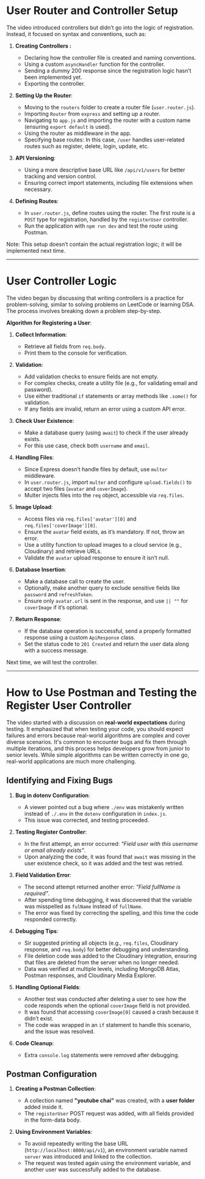 # User Router and Controller Setup

The video introduced controllers but didn’t go into the logic of registration. Instead, it focused on syntax and conventions, such as:  
1. **Creating Controllers :**  
   - Declaring how the controller file is created and naming conventions.  
   - Using a custom `asyncHandler` function for the controller.  
   - Sending a dummy 200 response since the registration logic hasn’t been implemented yet.  
   - Exporting the controller.  

2. **Setting Up the Router**:  
   - Moving to the `routers` folder to create a router file (`user.router.js`).  
   - Importing `Router` from `express` and setting up a router.  
   - Navigating to `app.js` and importing the router with a custom name (ensuring `export default` is used).  
   - Using the router as middleware in the app.  
   - Specifying base routes: In this case, `/user` handles user-related routes such as register, delete, login, update, etc.  

3. **API Versioning**: 
   - Using a more descriptive base URL like `/api/v1/users` for better tracking and version control.  
   - Ensuring correct import statements, including file extensions when necessary.

4. **Defining Routes**:  
   - In `user.router.js`, define routes using the router. The first route is a `POST` type for registration, handled by the `registerUser` controller.  
   - Run the application with `npm run dev` and test the route using Postman.  

Note: This setup doesn’t contain the actual registration logic; it will be implemented next time.

---

# User Controller Logic

The video began by discussing that writing controllers is a practice for problem-solving, similar to solving problems on LeetCode or learning DSA. The process involves breaking down a problem step-by-step.  

**Algorithm for Registering a User**:  
1. **Collect Information**:  
   - Retrieve all fields from `req.body`.  
   - Print them to the console for verification.  
   
2. **Validation**:  
   - Add validation checks to ensure fields are not empty.  
   - For complex checks, create a utility file (e.g., for validating email and password).  
   - Use either traditional `if` statements or array methods like `.some()` for validation.  
   - If any fields are invalid, return an error using a custom API error.  

3. **Check User Existence**:  
   - Make a database query (using `await`) to check if the user already exists.  
   - For this use case, check both `username` and `email`.  

4. **Handling Files**:  
   - Since Express doesn’t handle files by default, use `multer` middleware.  
   - In `user.router.js`, import `multer` and configure `upload.fields()` to accept two files (`avatar` and `coverImage`).  
   - Multer injects files into the `req` object, accessible via `req.files`.  

5. **Image Upload**:  
   - Access files via `req.files['avatar'][0]` and `req.files['coverImage'][0]`.  
   - Ensure the `avatar` field exists, as it’s mandatory. If not, throw an error.  
   - Use a utility function to upload images to a cloud service (e.g., Cloudinary) and retrieve URLs.  
   - Validate the `avatar` upload response to ensure it isn’t null.  

6. **Database Insertion**:  
   - Make a database call to create the user.  
   - Optionally, make another query to exclude sensitive fields like `password` and `refreshToken`.  
   - Ensure only `avatar.url` is sent in the response, and use `|| ""` for `coverImage` if it’s optional.  

7. **Return Response**:  
   - If the database operation is successful, send a properly formatted response using a custom `ApiResponse` class.  
   - Set the status code to `201 Created` and return the user data along with a success message.  

Next time, we will test the controller.

---

# How to Use Postman and Testing the Register User Controller

The video started with a discussion on **real-world expectations** during testing. It emphasized that when testing your code, you should expect failures and errors because real-world algorithms are complex and cover diverse scenarios. It's common to encounter bugs and fix them through multiple iterations, and this process helps developers grow from junior to senior levels. While simple algorithms can be written correctly in one go, real-world applications are much more challenging.

## Identifying and Fixing Bugs

1. **Bug in dotenv Configuration**:  
   - A viewer pointed out a bug where `./env` was mistakenly written instead of `./.env` in the `dotenv` configuration in `index.js`.  
   - This issue was corrected, and testing proceeded.  

2. **Testing Register Controller**:  
   - In the first attempt, an error occurred: *"Field user with this username or email already exists"*.  
   - Upon analyzing the code, it was found that `await` was missing in the user existence check, so it was added and the test was retried.

3. **Field Validation Error**:  
   - The second attempt returned another error: *"Field fullName is required"*.  
   - After spending time debugging, it was discovered that the variable was misspelled as `fulName` instead of `fullName`.  
   - The error was fixed by correcting the spelling, and this time the code responded correctly.

4. **Debugging Tips**:  
   - Sir suggested printing all objects (e.g., `req.files`, Cloudinary response, and `req.body`) for better debugging and understanding.  
   - File deletion code was added to the Cloudinary integration, ensuring that files are deleted from the server when no longer needed.  
   - Data was verified at multiple levels, including MongoDB Atlas, Postman responses, and Cloudinary Media Explorer.

5. **Handling Optional Fields**:  
   - Another test was conducted after deleting a user to see how the code responds when the optional `coverImage` field is not provided.  
   - It was found that accessing `coverImage[0]` caused a crash because it didn’t exist.  
   - The code was wrapped in an `if` statement to handle this scenario, and the issue was resolved.

6. **Code Cleanup**:  
   - Extra `console.log` statements were removed after debugging.

## Postman Configuration

1. **Creating a Postman Collection**:  
   - A collection named **"youtube chai"** was created, with a **user folder** added inside it.  
   - The `registerUser` POST request was added, with all fields provided in the form-data body.

2. **Using Environment Variables**:  
   - To avoid repeatedly writing the base URL (`http://localhost:8000/api/v1`), an environment variable named `server` was introduced and linked to the collection.  
   - The request was tested again using the environment variable, and another user was successfully added to the database.

